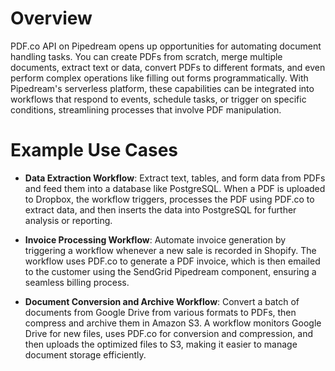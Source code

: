 # Overview

PDF.co API on Pipedream opens up opportunities for automating document handling tasks. You can create PDFs from scratch, merge multiple documents, extract text or data, convert PDFs to different formats, and even perform complex operations like filling out forms programmatically. With Pipedream's serverless platform, these capabilities can be integrated into workflows that respond to events, schedule tasks, or trigger on specific conditions, streamlining processes that involve PDF manipulation.

# Example Use Cases

- **Data Extraction Workflow**: Extract text, tables, and form data from PDFs and feed them into a database like PostgreSQL. When a PDF is uploaded to Dropbox, the workflow triggers, processes the PDF using PDF.co to extract data, and then inserts the data into PostgreSQL for further analysis or reporting.

- **Invoice Processing Workflow**: Automate invoice generation by triggering a workflow whenever a new sale is recorded in Shopify. The workflow uses PDF.co to generate a PDF invoice, which is then emailed to the customer using the SendGrid Pipedream component, ensuring a seamless billing process.

- **Document Conversion and Archive Workflow**: Convert a batch of documents from Google Drive from various formats to PDFs, then compress and archive them in Amazon S3. A workflow monitors Google Drive for new files, uses PDF.co for conversion and compression, and then uploads the optimized files to S3, making it easier to manage document storage efficiently.
